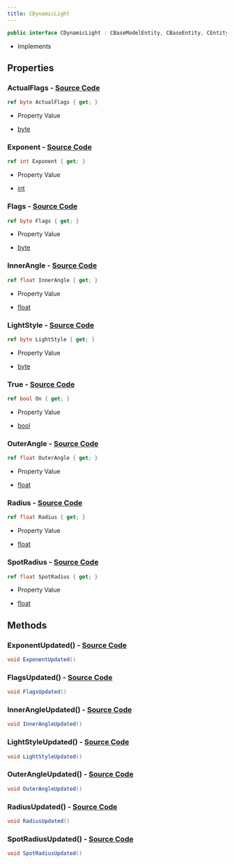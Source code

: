 ```yaml
---
title: CDynamicLight
---
```


```csharp
public interface CDynamicLight : CBaseModelEntity, CBaseEntity, CEntityInstance, ISchemaClass<CEntityInstance>, ISchemaClass<CBaseEntity>, ISchemaClass<CBaseModelEntity>, ISchemaClass<CDynamicLight>, ISchemaField, ISchemaClass, INativeHandle
```

- Implements

## Properties

### **ActualFlags** - [Source Code](https://github.com/swiftly-solution/swiftlys2/blob/main/managed/src/SwiftlyS2.Generated/Schemas/Interfaces/CDynamicLight.cs#L16)

```csharp
ref byte ActualFlags { get; }
```

- Property Value

- [byte](https://learn.microsoft.com/dotnet/api/system.byte)

### **Exponent** - [Source Code](https://github.com/swiftly-solution/swiftlys2/blob/main/managed/src/SwiftlyS2.Generated/Schemas/Interfaces/CDynamicLight.cs#L26)

```csharp
ref int Exponent { get; }
```

- Property Value

- [int](https://learn.microsoft.com/dotnet/api/system.int32)

### **Flags** - [Source Code](https://github.com/swiftly-solution/swiftlys2/blob/main/managed/src/SwiftlyS2.Generated/Schemas/Interfaces/CDynamicLight.cs#L18)

```csharp
ref byte Flags { get; }
```

- Property Value

- [byte](https://learn.microsoft.com/dotnet/api/system.byte)

### **InnerAngle** - [Source Code](https://github.com/swiftly-solution/swiftlys2/blob/main/managed/src/SwiftlyS2.Generated/Schemas/Interfaces/CDynamicLight.cs#L28)

```csharp
ref float InnerAngle { get; }
```

- Property Value

- [float](https://learn.microsoft.com/dotnet/api/system.single)

### **LightStyle** - [Source Code](https://github.com/swiftly-solution/swiftlys2/blob/main/managed/src/SwiftlyS2.Generated/Schemas/Interfaces/CDynamicLight.cs#L20)

```csharp
ref byte LightStyle { get; }
```

- Property Value

- [byte](https://learn.microsoft.com/dotnet/api/system.byte)

### **True** - [Source Code](https://github.com/swiftly-solution/swiftlys2/blob/main/managed/src/SwiftlyS2.Generated/Schemas/Interfaces/CDynamicLight.cs#L22)

```csharp
ref bool On { get; }
```

- Property Value

- [bool](https://learn.microsoft.com/dotnet/api/system.boolean)

### **OuterAngle** - [Source Code](https://github.com/swiftly-solution/swiftlys2/blob/main/managed/src/SwiftlyS2.Generated/Schemas/Interfaces/CDynamicLight.cs#L30)

```csharp
ref float OuterAngle { get; }
```

- Property Value

- [float](https://learn.microsoft.com/dotnet/api/system.single)

### **Radius** - [Source Code](https://github.com/swiftly-solution/swiftlys2/blob/main/managed/src/SwiftlyS2.Generated/Schemas/Interfaces/CDynamicLight.cs#L24)

```csharp
ref float Radius { get; }
```

- Property Value

- [float](https://learn.microsoft.com/dotnet/api/system.single)

### **SpotRadius** - [Source Code](https://github.com/swiftly-solution/swiftlys2/blob/main/managed/src/SwiftlyS2.Generated/Schemas/Interfaces/CDynamicLight.cs#L32)

```csharp
ref float SpotRadius { get; }
```

- Property Value

- [float](https://learn.microsoft.com/dotnet/api/system.single)

## Methods

### **ExponentUpdated()** - [Source Code](https://github.com/swiftly-solution/swiftlys2/blob/main/managed/src/SwiftlyS2.Generated/Schemas/Interfaces/CDynamicLight.cs#L37)

```csharp
void ExponentUpdated()
```

### **FlagsUpdated()** - [Source Code](https://github.com/swiftly-solution/swiftlys2/blob/main/managed/src/SwiftlyS2.Generated/Schemas/Interfaces/CDynamicLight.cs#L34)

```csharp
void FlagsUpdated()
```

### **InnerAngleUpdated()** - [Source Code](https://github.com/swiftly-solution/swiftlys2/blob/main/managed/src/SwiftlyS2.Generated/Schemas/Interfaces/CDynamicLight.cs#L38)

```csharp
void InnerAngleUpdated()
```

### **LightStyleUpdated()** - [Source Code](https://github.com/swiftly-solution/swiftlys2/blob/main/managed/src/SwiftlyS2.Generated/Schemas/Interfaces/CDynamicLight.cs#L35)

```csharp
void LightStyleUpdated()
```

### **OuterAngleUpdated()** - [Source Code](https://github.com/swiftly-solution/swiftlys2/blob/main/managed/src/SwiftlyS2.Generated/Schemas/Interfaces/CDynamicLight.cs#L39)

```csharp
void OuterAngleUpdated()
```

### **RadiusUpdated()** - [Source Code](https://github.com/swiftly-solution/swiftlys2/blob/main/managed/src/SwiftlyS2.Generated/Schemas/Interfaces/CDynamicLight.cs#L36)

```csharp
void RadiusUpdated()
```

### **SpotRadiusUpdated()** - [Source Code](https://github.com/swiftly-solution/swiftlys2/blob/main/managed/src/SwiftlyS2.Generated/Schemas/Interfaces/CDynamicLight.cs#L40)

```csharp
void SpotRadiusUpdated()
```

